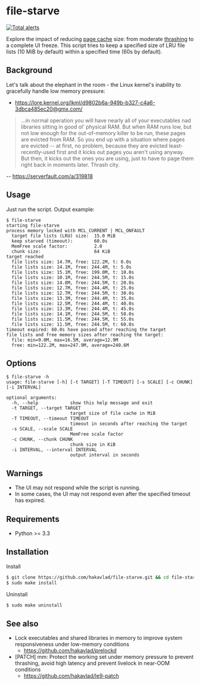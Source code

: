 
# file-starve

[![Total alerts](https://img.shields.io/lgtm/alerts/g/hakavlad/file-starve.svg?logo=lgtm&logoWidth=18)](https://lgtm.com/projects/g/hakavlad/file-starve/alerts/)

Explore the impact of reducing [page cache](https://www.kernel.org/doc/html/latest/admin-guide/mm/concepts.html#page-cache) size: from moderate [thrashing](https://en.wikipedia.org/wiki/Thrashing_(computer_science)) to a complete UI freeze. This script tries to keep a specified size of LRU file lists (10 MiB by default) within a specified time (60s by default).

## Background

Let's talk about the elephant in the room - the Linux kernel's inability to gracefully handle low memory pressure:
- https://lore.kernel.org/lkml/d9802b6a-949b-b327-c4a6-3dbca485ec20@gmx.com/

>...in normal operation you will have nearly all of your executables nad libraries sitting in good ol' physical RAM. But when RAM runs low, but not low enough for the out-of-memory killer to be run, these pages are evicted from RAM. So you end up with a situation where pages are evicted -- at first, no problem, because they are evicted least-recently-used first and it kicks out pages you aren't using anyway. But then, it kicks out the ones you are using, just to have to page them right back in moments later. Thrash city.

-- https://serverfault.com/a/319818

## Usage

Just run the script. Output example:
```
$ file-starve
starting file-starve
process memory locked with MCL_CURRENT | MCL_ONFAULT
  target file lists (LRU) size:  15.0 MiB
  keep starved (timeout):        60.0s
  MemFree scale factor:          2.0
  chunk size:                    64 KiB
target reached
  file lists size: 14.7M, free: 122.2M, t: 0.0s
  file lists size: 14.1M, free: 244.4M, t: 5.0s
  file lists size: 15.1M, free: 199.0M, t: 10.0s
  file lists size: 10.1M, free: 244.5M, t: 15.0s
  file lists size: 14.8M, free: 244.5M, t: 20.0s
  file lists size: 12.7M, free: 244.4M, t: 25.0s
  file lists size: 12.7M, free: 244.5M, t: 30.0s
  file lists size: 13.3M, free: 244.4M, t: 35.0s
  file lists size: 12.5M, free: 244.4M, t: 40.0s
  file lists size: 13.3M, free: 244.4M, t: 45.0s
  file lists size: 14.1M, free: 244.5M, t: 50.0s
  file lists size: 11.5M, free: 244.5M, t: 55.0s
  file lists size: 11.5M, free: 244.5M, t: 60.0s
timeout expired: 60.0s have passed after reaching the target
file lists and free memory sizes after reaching the target:
  file: min=9.0M, max=16.5M, average=12.9M
  free: min=122.2M, max=247.9M, average=240.6M
```

## Options

```
$ file-starve -h
usage: file-starve [-h] [-t TARGET] [-T TIMEOUT] [-s SCALE] [-c CHUNK] [-i INTERVAL]

optional arguments:
  -h, --help            show this help message and exit
  -t TARGET, --target TARGET
                        target size of file cache in MiB
  -T TIMEOUT, --timeout TIMEOUT
                        timeout in seconds after reaching the target
  -s SCALE, --scale SCALE
                        MemFree scale factor
  -c CHUNK, --chunk CHUNK
                        chunk size in KiB
  -i INTERVAL, --interval INTERVAL
                        output interval in seconds
```

## Warnings

- The UI may not respond while the script is running.
- In some cases, the UI may not respond even after the specified timeout has expired.

## Requirements

- Python >= 3.3

## Installation

Install
```bash
$ git clone https://github.com/hakavlad/file-starve.git && cd file-starve
$ sudo make install
```

Uninstall
```bash
$ sudo make uninstall
```

## See also

- Lock executables and shared libraries in memory to improve system responsiveness under low-memory conditions
    - https://github.com/hakavlad/prelockd
- [PATCH] mm: Protect the working set under memory pressure to prevent thrashing, avoid high latency and prevent livelock in near-OOM conditions
    - https://github.com/hakavlad/le9-patch

